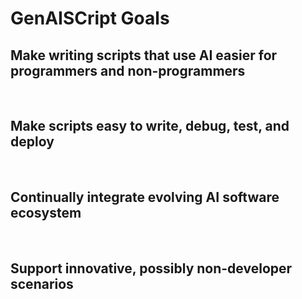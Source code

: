 # GenAISCript Goals

## Make writing scripts that use AI easier for programmers and non-programmers
<br/>

## Make scripts easy to write, debug, test, and deploy
<br/>

## Continually integrate evolving AI software ecosystem
<br/>

## Support innovative, possibly non-developer scenarios
<br/>



